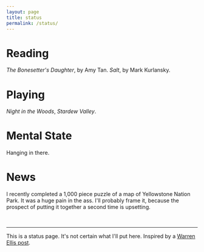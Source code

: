 ```yaml
---
layout: page
title: status
permalink: /status/
---
```


# Reading

_The Bonesetter's Daughter_, by Amy Tan. _Salt_, by Mark Kurlansky.

# Playing

_Night in the Woods_, _Stardew Valley_.

# Mental State

Hanging in there.

# News

I recently completed a 1,000 piece puzzle of a map of Yellowstone Nation Park. It was a
huge pain in the ass. I'll probably frame it, because the prospect of putting it together
a second time is upsetting.

<br>

---

This is a status page. It's not certain what I'll put here.  Inspired by a [Warren Ellis
post](http://morning.computer/2018/11/the-status-page/).


